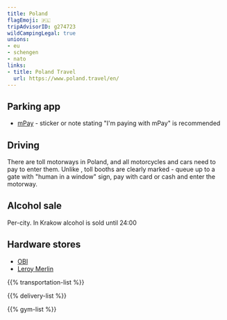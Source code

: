 ```yaml
---
title: Poland
flagEmoji: 🇵🇱
tripAdvisorID: g274723
wildCampingLegal: true
unions:
- eu
- schengen
- nato
links:
- title: Poland Travel
  url: https://www.poland.travel/en/
---
```


## Parking app

- [mPay](https://www.mpay.pl) - sticker or note stating "I'm paying with mPay" is recommended

## Driving

There are toll motorways in Poland, and all motorcycles and cars need to pay to enter them. Unlike [](/countries/italy/#driving), toll booths are clearly marked - queue up to a gate with "human in a window" sign, pay with card or cash and enter the motorway.

## Alcohol sale

Per-city. In Krakow alcohol is sold until 24:00

## Hardware stores

- [OBI](https://www.obi.pl/)
- [Leroy Merlin](https://www.leroymerlin.pl/sklepy.html)

{{% transportation-list %}}

{{% delivery-list %}}

{{% gym-list %}}
